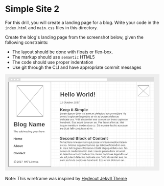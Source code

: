 # Simple Site 2

For this drill, you will create a landing page for a blog.  Write your code in the  `index.html` and `main.css` files in this directory.

Create the blog's landing page from the screenshot below, given the following
constraints:

* The layout should be done with floats or flex-box.
* The markup should use `semantic` HTML5
* The code should use proper indentation
* Use git through the CLI and have appropriate commit messages

![](img/blog-wireframe.png)

Note: This wireframe was inspired by [Hydeout Jekyll Theme](https://fongandrew.github.io/hydeout/)
